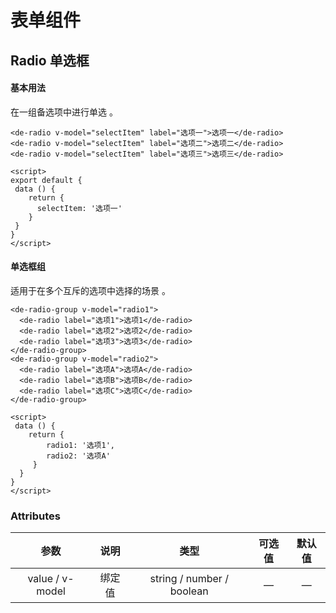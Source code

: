 # 表单组件
## Radio 单选框

#### 基本用法

 在一组备选项中进行单选 。

<radio></radio>

```vue
<de-radio v-model="selectItem" label="选项一">选项一</de-radio>
<de-radio v-model="selectItem" label="选项二">选项二</de-radio>
<de-radio v-model="selectItem" label="选项三">选项三</de-radio>

<script>
export default {
 data () {
	return {
	  selectItem: '选项一'
	}
 }
}
</script>
```

#### 单选框组

 适用于在多个互斥的选项中选择的场景 。

<radio-group></radio-group>

```vue
<de-radio-group v-model="radio1">
  <de-radio label="选项1">选项1</de-radio>
  <de-radio label="选项2">选项2</de-radio>
  <de-radio label="选项3">选项3</de-radio>
</de-radio-group>
<de-radio-group v-model="radio2">
  <de-radio label="选项A">选项A</de-radio>
  <de-radio label="选项B">选项B</de-radio>
  <de-radio label="选项C">选项C</de-radio>
</de-radio-group>

<script>
 data () {
	return {
		radio1: '选项1',
		radio2: '选项A'
	 }
  }
}
</script>
```

### Attributes

|      参数       |  说明  |           类型            | 可选值 | 默认值 |
| :-------------: | :----: | :-----------------------: | :----: | :----: |
| value / v-model | 绑定值 | string / number / boolean |   —    |   —    |